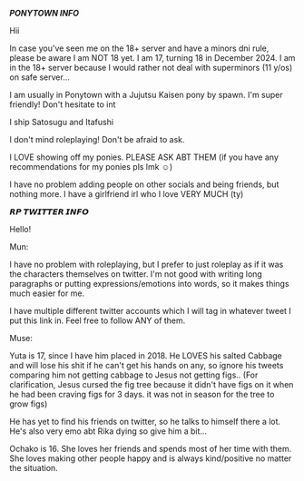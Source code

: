 ***PONYTOWN INFO***

Hii 

In case you've seen me on the 18+ server and have a minors dni rule, please be aware I am NOT 18 yet. I am 17, turning 18 in December 2024. I am in the 18+ server because I would rather not deal with superminors (11 y/os) on safe server...

I am usually in Ponytown with a Jujutsu Kaisen pony by spawn. I'm super friendly! Don't hesitate to int

I ship Satosugu and Itafushi

I don't mind roleplaying! Don't be afraid to ask. 

I LOVE showing off my ponies. PLEASE ASK ABT THEM (if you have any recommendations for my ponies pls lmk ☺)

I have no problem adding people on other socials and being friends, but nothing more. I have a girlfriend irl who I love VERY MUCH (ty)


***𝙍𝙋 𝙏𝙒𝙄𝙏𝙏𝙀𝙍 𝙄𝙉𝙁𝙊***

Hello! 

Mun: 

I have no problem with roleplaying, but I prefer to just roleplay as if it was the characters themselves on twitter. I'm not good with writing long paragraphs or putting expressions/emotions into words, so it makes things much easier for me. 

I have multiple different twitter accounts which I will tag in whatever tweet I put this link in. Feel free to follow ANY of them. 

Muse:

Yuta is 17, since I have him placed in 2018. He LOVES his salted Cabbage and will lose his shit if he can't get his hands on any, so ignore his tweets comparing him not getting cabbage to Jesus not getting figs.. 
(For clarification, Jesus cursed the fig tree because it didn't have figs on it when he had been craving figs for 3 days. it was not in season for the tree to grow figs)

He has yet to find his friends on twitter, so he talks to himself there a lot. He's also very emo abt Rika dying so give him a bit...


Ochako is 16. She loves her friends and spends most of her time with them. She loves making other people happy and is always kind/positive no matter the situation. 
